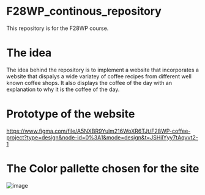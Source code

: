 # F28WP_continous_repository
This repository is for the F28WP course.


# The idea
The idea behind the repository is to implement a website that incorporates a website that dispalys a wide variatey of coffee recipes from different well known coffee shops. 
It also displays the coffee of the day with an explanation to why it is the coffee of the day.

# Prototype of the website

https://www.figma.com/file/A5NXBR9Yulm216WoXR6TJt/F28WP-coffee-project?type=design&node-id=0%3A1&mode=design&t=JSHilYyy7tAqvvt2-1 

# The Color pallette chosen for the site

![image](https://github.com/TomasPavan/F28WP_continous_repository/assets/145211731/fd6428ff-7f4c-46a1-9203-78fb9f8735e8)
